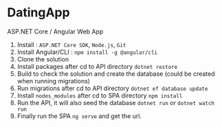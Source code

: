 # DatingApp
ASP.NET Core / Angular Web App

1. Install : `ASP.NET Core SDK`, `Node.js`, `Git`
2. Install Angular/CLI : `npm install -g @angular/cli`
3. Clone the solution
4. Install packages after cd to API directory `dotnet restore`
4. Build to check the solution and create the database (could be created when running migrations)
5. Run migrations after cd to API directory `dotnet ef database update`
6. Install `nodes_modules` after cd to SPA directory `npm install`
7. Run the API, it will also seed the database `dotnet run` or `dotnet watch run`
8. Finally run the SPA `ng serve` and get the url.
